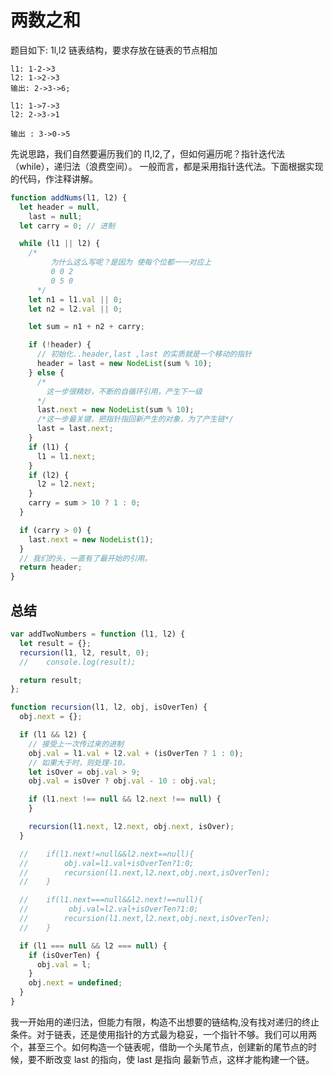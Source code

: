 # 两数之和

题目如下: 1l,l2 链表结构，要求存放在链表的节点相加

```
l1: 1-2->3
l2: 1->2->3
输出: 2->3->6;

l1: 1->7->3
l2: 2->3->1

输出 : 3->0->5

```

先说思路，我们自然要遍历我们的 l1,l2,了，但如何遍历呢？指针迭代法（while），递归法（浪费空间）。
一般而言，都是采用指针迭代法。下面根据实现的代码，作注释讲解。

```js
function addNums(l1, l2) {
  let header = null,
    last = null;
  let carry = 0; // 进制

  while (l1 || l2) {
    /*
         为什么这么写呢？是因为 使每个位都一一对应上
         0 0 2
         0 5 0
      */
    let n1 = l1.val || 0;
    let n2 = l2.val || 0;

    let sum = n1 + n2 + carry;

    if (!header) {
      // 初始化..header,last ,last 的实质就是一个移动的指针
      header = last = new NodeList(sum % 10);
    } else {
      /*
        这一步很精妙，不断的自循环引用，产生下一级
      */
      last.next = new NodeList(sum % 10);
      /*这一步最关键，把指针指回新产生的对象，为了产生链*/
      last = last.next;
    }
    if (l1) {
      l1 = l1.next;
    }
    if (l2) {
      l2 = l2.next;
    }
    carry = sum > 10 ? 1 : 0;
  }

  if (carry > 0) {
    last.next = new NodeList(1);
  }
  // 我们的头，一直有了最开始的引用。
  return header;
}
```

## 总结

```js
var addTwoNumbers = function (l1, l2) {
  let result = {};
  recursion(l1, l2, result, 0);
  //    console.log(result);

  return result;
};

function recursion(l1, l2, obj, isOverTen) {
  obj.next = {};

  if (l1 && l2) {
    // 接受上一次传过来的进制
    obj.val = l1.val + l2.val + (isOverTen ? 1 : 0);
    // 如果大于时，则处理-10。
    let isOver = obj.val > 9;
    obj.val = isOver ? obj.val - 10 : obj.val;

    if (l1.next !== null && l2.next !== null) {
    }

    recursion(l1.next, l2.next, obj.next, isOver);
  }

  //    if(l1.next!=null&&l2.next==null){
  //        obj.val=l1.val+isOverTen?1:0;
  //        recursion(l1.next,l2.next,obj.next,isOverTen);
  //    }

  //    if(l1.next===null&&l2.next!==null){
  //         obj.val=l2.val+isOverTen?1:0;
  //        recursion(l1.next,l2.next,obj.next,isOverTen);
  //    }

  if (l1 === null && l2 === null) {
    if (isOverTen) {
      obj.val = l;
    }
    obj.next = undefined;
  }
}
```

我一开始用的递归法，但能力有限，构造不出想要的链结构,没有找对递归的终止条件。对于链表，还是使用指针的方式最为稳妥，一个指针不够。我们可以用两个，甚至三个。如何构造一个链表呢，借助一个头尾节点，创建新的尾节点的时候，要不断改变 last 的指向，使 last 是指向 最新节点，这样才能构建一个链。
